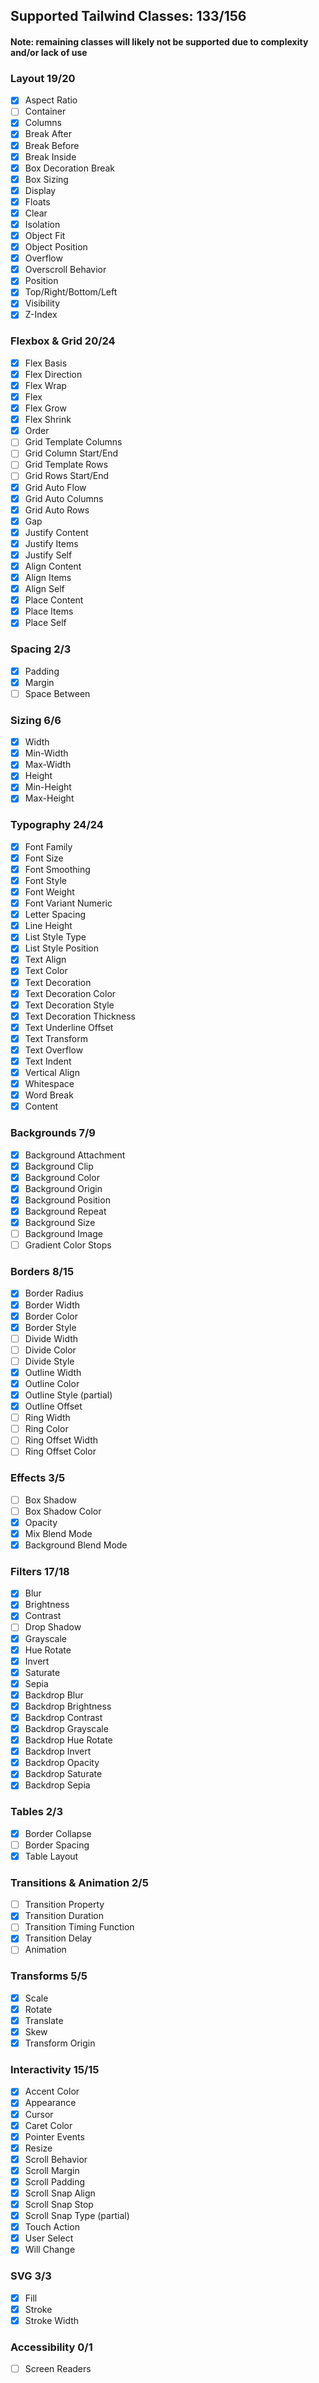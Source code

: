 ## Supported Tailwind Classes: 133/156

#### Note: remaining classes will likely not be supported due to complexity and/or lack of use

### Layout 19/20

- [x] Aspect Ratio
- [ ] Container
- [x] Columns
- [x] Break After
- [x] Break Before
- [x] Break Inside
- [x] Box Decoration Break
- [x] Box Sizing
- [x] Display
- [x] Floats
- [x] Clear
- [x] Isolation
- [x] Object Fit
- [x] Object Position
- [x] Overflow
- [x] Overscroll Behavior
- [x] Position
- [x] Top/Right/Bottom/Left
- [x] Visibility
- [x] Z-Index

### Flexbox & Grid 20/24

- [x] Flex Basis
- [x] Flex Direction
- [x] Flex Wrap
- [x] Flex
- [x] Flex Grow
- [x] Flex Shrink
- [x] Order
- [ ] Grid Template Columns
- [ ] Grid Column Start/End
- [ ] Grid Template Rows
- [ ] Grid Rows Start/End
- [x] Grid Auto Flow
- [x] Grid Auto Columns
- [x] Grid Auto Rows
- [x] Gap
- [x] Justify Content
- [x] Justify Items
- [x] Justify Self
- [x] Align Content
- [x] Align Items
- [x] Align Self
- [x] Place Content
- [x] Place Items
- [x] Place Self

### Spacing 2/3

- [x] Padding
- [x] Margin
- [ ] Space Between

### Sizing 6/6

- [x] Width
- [x] Min-Width
- [x] Max-Width
- [x] Height
- [x] Min-Height
- [x] Max-Height

### Typography 24/24

- [x] Font Family
- [x] Font Size
- [x] Font Smoothing
- [x] Font Style
- [x] Font Weight
- [x] Font Variant Numeric
- [x] Letter Spacing
- [x] Line Height
- [x] List Style Type
- [x] List Style Position
- [x] Text Align
- [x] Text Color
- [x] Text Decoration
- [x] Text Decoration Color
- [x] Text Decoration Style
- [x] Text Decoration Thickness
- [x] Text Underline Offset
- [x] Text Transform
- [x] Text Overflow
- [x] Text Indent
- [x] Vertical Align
- [x] Whitespace
- [x] Word Break
- [x] Content

### Backgrounds 7/9

- [x] Background Attachment
- [x] Background Clip
- [x] Background Color
- [x] Background Origin
- [x] Background Position
- [x] Background Repeat
- [x] Background Size
- [ ] Background Image
- [ ] Gradient Color Stops

### Borders 8/15

- [x] Border Radius
- [x] Border Width
- [x] Border Color
- [x] Border Style
- [ ] Divide Width
- [ ] Divide Color
- [ ] Divide Style
- [x] Outline Width
- [x] Outline Color
- [x] Outline Style (partial)
- [x] Outline Offset
- [ ] Ring Width
- [ ] Ring Color
- [ ] Ring Offset Width
- [ ] Ring Offset Color

### Effects 3/5

- [ ] Box Shadow
- [ ] Box Shadow Color
- [x] Opacity
- [x] Mix Blend Mode
- [x] Background Blend Mode

### Filters 17/18

- [x] Blur
- [x] Brightness
- [x] Contrast
- [ ] Drop Shadow
- [x] Grayscale
- [x] Hue Rotate
- [x] Invert
- [x] Saturate
- [x] Sepia
- [x] Backdrop Blur
- [x] Backdrop Brightness
- [x] Backdrop Contrast
- [x] Backdrop Grayscale
- [x] Backdrop Hue Rotate
- [x] Backdrop Invert
- [x] Backdrop Opacity
- [x] Backdrop Saturate
- [x] Backdrop Sepia

### Tables 2/3

- [x] Border Collapse
- [ ] Border Spacing
- [x] Table Layout

### Transitions & Animation 2/5

- [ ] Transition Property
- [x] Transition Duration
- [ ] Transition Timing Function
- [x] Transition Delay
- [ ] Animation

### Transforms 5/5

- [x] Scale
- [x] Rotate
- [x] Translate
- [x] Skew
- [x] Transform Origin

### Interactivity 15/15

- [x] Accent Color
- [x] Appearance
- [x] Cursor
- [x] Caret Color
- [x] Pointer Events
- [x] Resize
- [x] Scroll Behavior
- [x] Scroll Margin
- [x] Scroll Padding
- [x] Scroll Snap Align
- [x] Scroll Snap Stop
- [x] Scroll Snap Type (partial)
- [x] Touch Action
- [x] User Select
- [x] Will Change

### SVG 3/3

- [x] Fill
- [x] Stroke
- [x] Stroke Width

### Accessibility 0/1

- [ ] Screen Readers

